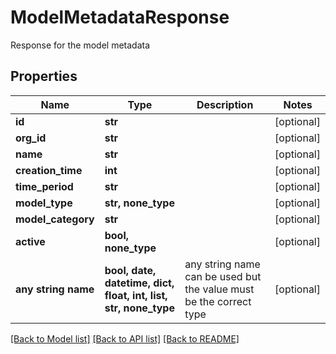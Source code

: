 # ModelMetadataResponse

Response for the model metadata

## Properties
Name | Type | Description | Notes
------------ | ------------- | ------------- | -------------
**id** | **str** |  | [optional] 
**org_id** | **str** |  | [optional] 
**name** | **str** |  | [optional] 
**creation_time** | **int** |  | [optional] 
**time_period** | **str** |  | [optional] 
**model_type** | **str, none_type** |  | [optional] 
**model_category** | **str** |  | [optional] 
**active** | **bool, none_type** |  | [optional] 
**any string name** | **bool, date, datetime, dict, float, int, list, str, none_type** | any string name can be used but the value must be the correct type | [optional]

[[Back to Model list]](../README.md#documentation-for-models) [[Back to API list]](../README.md#documentation-for-api-endpoints) [[Back to README]](../README.md)


